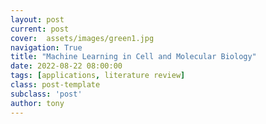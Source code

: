```yaml
---
layout: post
current: post
cover:  assets/images/green1.jpg
navigation: True
title: "Machine Learning in Cell and Molecular Biology"
date: 2022-08-22 08:00:00
tags: [applications, literature review]
class: post-template
subclass: 'post'
author: tony
---
```


